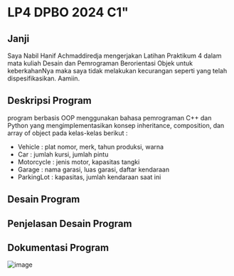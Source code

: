 # LP4 DPBO 2024 C1"

## Janji
Saya Nabil Hanif Achmaddiredja mengerjakan Latihan Praktikum 4 dalam mata kuliah
Desain dan Pemrograman Berorientasi Objek untuk keberkahanNya maka saya tidak melakukan kecurangan
seperti yang telah dispesifikasikan. Aamiin.

## Deskripsi Program
program berbasis OOP menggunakan bahasa pemrograman C++ dan Python  yang mengimplementasikan konsep inheritance, composition, dan array of object pada kelas-kelas berikut :
- Vehicle : plat nomor, merk, tahun produksi, warna
- Car : jumlah kursi, jumlah pintu
- Motorcycle : jenis motor, kapasitas tangki
- Garage : nama garasi, luas garasi, daftar kendaraan
- ParkingLot : kapasitas, jumlah kendaraan saat ini

## Desain Program

## Penjelasan Desain Program

## Dokumentasi Program 
![image](https://github.com/NabilHanifA/LP4DPBO2024C1/assets/133948088/eaab2e9d-e5a9-4e3a-9399-654ad883963c)
